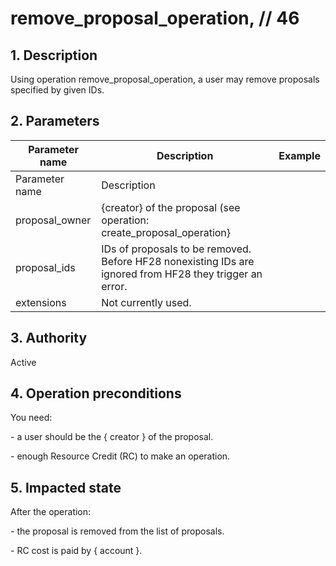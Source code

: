 # remove\_proposal\_operation, // 46

## 1. Description

Using operation remove\_proposal\_operation, a user may remove proposals specified by given IDs.

## 2. Parameters

| Parameter name | Description | Example |
| --------------- | ----------------------------------------------------------------------------------------------------------|-------- |
| Parameter name  | Description                                                                                               |         |
| proposal\_owner | {creator} of the proposal (see operation: create\_proposal\_operation}                                    |         |
| proposal\_ids   | IDs of proposals to be removed. Before HF28 nonexisting IDs are ignored from HF28 they trigger an error.  |         |
| extensions      | Not currently used.                                                                                       |         |


## 3. Authority

Active

## 4. Operation preconditions

You need:   

\- a user should be the { creator } of the proposal.   

\- enough Resource Credit (RC) to make an operation.

## 5. Impacted state

After the operation:

\- the proposal is removed from the list of proposals.   

\- RC cost is paid by { account }.